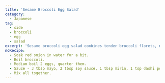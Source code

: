 ```yaml
---
title: 'Sesame Broccoli Egg Salad'
category:
  - Japanese
tag:
  - side
  - broccoli
  - egg
  - salad
excerpt: 'Sesame broccoli egg salad combines tender broccoli florets, medium-boiled eggs, and a nutty sesame dressing for a flavorful dish.'
noRecipe:
  - Soak red onion in water for a bit.
  - Boil broccoli.
  - Medium boil 2 eggs, quarter them.
  - Sauce - 3 tbsp mayo, 2 tbsp soy sauce, 1 tbsp mirin, 1 tsp dashi powder, 1 tbsp sesame seeds.
  - Mix all together.
---
```

